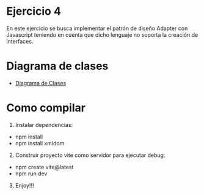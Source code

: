 # Ejercicio 4

En este ejercicio se busca implementar el patrón de diseño Adapter con Javascript teniendo en cuenta que dicho lenguaje no soporta la creación de interfaces.

# Diagrama de clases

- [Diagrama de Clases](./vite-project/DiagramaClases.drawio.png)

# Como compilar

1. Instalar dependencias:

- npm install
- npm install xmldom

2. Construir proyecto vite como servidor para ejecutar debug:

- npm create vite@latest
- npm run dev

3. Enjoy!!!
